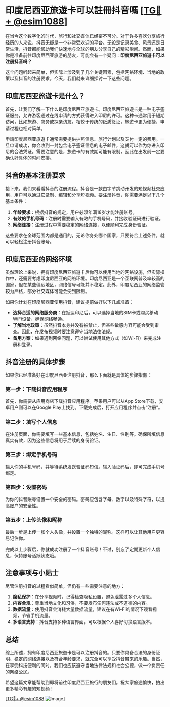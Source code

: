 # 印度尼西亚旅遊卡可以註冊抖音嗎 [[TG💪+ @esim1088](https://t.me/s/esim1088)]

在当今这个数字化的时代，旅行和社交媒体已经密不可分。对于许多喜欢分享旅行经历的人来说，抖音无疑是一个非常受欢迎的平台。无论是记录美食、风景还是日常生活，抖音都能帮助我们快速地与全球的朋友分享自己的精彩瞬间。然而，如果你是准备前往印度尼西亚旅游的朋友，可能会有一个疑问：**印度尼西亚旅遊卡可以注册抖音吗？**

这个问题听起来简单，但实际上涉及到了几个关键因素，包括网络环境、当地的政策以及抖音的注册要求。今天，我们就来详细探讨一下这些问题。

## 印度尼西亚旅遊卡是什么？

首先，让我们了解一下什么是印度尼西亚旅遊卡。印度尼西亚旅遊卡是一种电子签证服务，允许游客通过在线申请的方式获得进入印尼的许可。这种卡通常用于短期访问，比如旅游、商务或探亲访友。相较于传统的纸质签证，旅遊卡更为便捷，申请过程也相对简单。

申請印度尼西亚旅遊卡通常需要提供护照信息、旅行计划以及支付一定的费用。一旦申请成功，你会收到一封包含电子签证信息的电子邮件，这就可以作为你进入印尼的合法凭证。需要注意的是，旅遊卡的有效期可能有限制，因此在出发前一定要确认好具体的时间安排。

## 抖音的基本注册要求

接下来，我们来看看抖音的注册流程。抖音是一款由字节跳动开发的短视频社交应用，用户可以通过它录制、编辑和分享短视频。要注册抖音，你需要满足以下几个基本条件：

1. **年龄要求**：根据抖音的规定，用户必须年满18岁才能注册账号。
2. **有效的手机号码**：注册时需要输入有效的手机号码，并接收验证码进行验证。
3. **网络连接**：注册过程中需要稳定的网络连接，以便顺利完成身份验证。

这些要求在全球范围内都是通用的，无论你身处哪个国家，只要符合上述条件，就可以轻松注册抖音账号。

## 印度尼西亚的网络环境

虽然理论上来说，拥有印度尼西亚旅遊卡后你可以使用当地的网络设施，但实际操作中，还需要考虑印度尼西亚的网络环境。印度尼西亚是一个互联网普及率较高的国家，但在某些偏远地区，网络信号可能并不稳定。此外，印度尼西亚的网络监管较为严格，部分社交媒体可能会受到限制。

如果你计划在印度尼西亚使用抖音，建议提前做好以下几点准备：

- **选择合适的网络服务商**：在抵达印尼后，可以选择当地的SIM卡或购买移动WiFi设备，确保网络畅通。
- **了解当地政策**：虽然抖音本身并没有被禁止，但某些敏感内容可能会受到审查。因此，在发布视频时要注意遵守当地法律法规。
- **备用方案**：如果遇到网络问题，可以尝试使用其他方式（如Wi-Fi）来完成注册和登录。

## 抖音注册的具体步骤

如果你已经准备好在印度尼西亚注册抖音，那么下面就是具体的步骤指南：

### 第一步：下载抖音应用程序
首先，你需要从应用商店下载抖音应用程序。苹果用户可以从App Store下载，安卓用户则可以在Google Play上找到。下载完成后，打开应用程序并点击“注册”。

### 第二步：填写个人信息
在注册页面，你需要填写一些基本信息，包括姓名、生日、性别等。确保所填信息真实有效，因为这些信息将用于后续的身份验证。

### 第三步：绑定手机号码
输入你的手机号码，并等待系统发送验证码短信。输入验证码后，即可完成手机号绑定。

### 第四步：设置密码
为你的抖音账号设置一个安全的密码。密码应包含字母、数字以及特殊字符，以提高账户的安全性。

### 第五步：上传头像和昵称
最后一步是上传一张个人头像，并设置一个独特的昵称。这样可以让其他用户更容易记住你。

完成以上步骤后，你就成功注册了一个抖音账号！不过，别忘了定期更新个人信息，保持账号活跃状态哦。

## 注意事项与小贴士

尽管注册抖音的过程看似简单，但仍有一些需要注意的地方：

1. **隐私保护**：在分享视频时，记得检查隐私设置，避免泄露过多个人信息。
2. **内容合规**：尊重当地文化和习俗，不要发布任何违法或不道德的内容。
3. **数据流量**：使用抖音会消耗大量数据流量，建议在有Wi-Fi的情况下观看视频，节省手机流量。
4. **多语言支持**：抖音支持多种语言界面，可以根据个人喜好切换语言版本。

## 总结

综上所述，拥有印度尼西亚旅遊卡是可以注册抖音的。只要你具备合法的身份证明、稳定的网络连接以及符合年龄要求，就完全可以享受抖音带来的乐趣。当然，在享受科技便利的同时，我们也应该遵守当地法律法规和社会公德，做一个负责任的网络公民。

希望这篇文章能帮助到即将前往印度尼西亚旅行的朋友们。祝大家旅途愉快，拍出更多精彩有趣的短视频！

[[TG💪+ @esim1088](https://t.me/s/esim1088) ![Image](https://i.postimg.cc/4NQfJmqS/Snipaste-2025-05-13-00-14-12.png)]